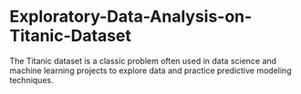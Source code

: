 # Exploratory-Data-Analysis-on-Titanic-Dataset
The Titanic dataset is a classic problem often used in data science and machine learning projects to explore data and practice predictive modeling techniques.
